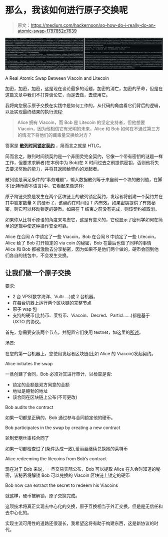 # 那么，我该如何进行原子交换呢

> 原文：<https://medium.com/hackernoon/so-how-do-i-really-do-an-atomic-swap-f797852c7639>

![](img/d4cb6dca56ebdc10e8052015427b8918.png)

A Real Atomic Swap Between Viacoin and Litecoin

加密，加密，加密，这是现在谈论最多的话题，加密的消亡，加密的革命，但是在这篇文章中我们不打算谈论它，而是去做，去使用它。

我将向您展示原子交换在实践中是如何工作的，从代码的角度看它们背后的逻辑，以及实现最终结果的执行流程:

> Alice 拥有 Viacoin，而 Bob 是 Litecoin 的坚定支持者，但他想要 Viacoin，因为他相信它有光明的未来，Alice 和 Bob 如何在不通过第三方的情况下将他们的藏毒量交换给对方？

答案是 [**散列时间锁定契约**](https://en.bitcoin.it/wiki/Hashed_Timelock_Contracts) ，简而言之就是 HTLC。

简而言之，散列时间锁契约是一个非图灵完全契约，它像一个带有密钥的谜题一样工作，但要求求解者(在本例中为 Bob)在 X 时间过去之前提供密钥，否则他将失去要求奖励的能力，并将其返回给契约的发起者。

散列锁是满足条件的“事务难题”，输入数据散列等于来自前一个块的散列值，在脚本(比特币脚本语言)中，它看起来像这样:

原子跨链交换是发生在两个区块链上的散列锁定契约，发起者将创建一个契约并在其中锁定数量 X 的硬币 Z，该契约在时间段 T 内有效。如果密钥提供了有效秘密，则它可以移动锁定的硬币。如果在 T 结束之前没有完成，则该契约被取消。

如果你从比特币原语的角度来考虑它，这是有意义的，它也显示了密码学如何在简单的逻辑中使这种操作安全可靠。

Alice 在合同 A 中锁定了一些 Viacoin，Bob 在合同 B 中锁定了一些 Litecoin，Alice 给了 Bob 打开锁定的 via coin 的秘密，Bob 在最后也做了同样的事情 Alice 和 Bob 都被激励去分享秘密，因为如果不是他们两个做的，硬币会回到他们各自的钱包中，不会发生交换。

## 让我们做一个原子交换

要求:

*   2 台 VPS(数字海洋、Vultr …)或 2 台机器。
*   在每台机器上运行两个区块链的完整节点
*   原子 wap 包
*   支持的硬币(比特币、莱特币、Viacoin、Decred、Particl……)都是基于 UXTO 的协议。

首先，您需要安装两个节点，并配置它们使用 testnet，如这里的[所述](https://github.com/viacoin/atomicswap)。

场景:

在您的第一台机器上，您使用发起者区块链(比如 Alice 的 Viacoin)发起契约。

Alice initiates the swap

一旦创建了合同，Bob 必须对其进行审计，以检查是否:

*   锁定的金额是双方同意的金额
*   地址是鲍勃的地址
*   该合同在区块链上公布(不可更改)

Bob audits the contract

如果一切都是正确的，Bob 通过参与合同锁定他的硬币。

Bob participates in the swap by creating a new contract

轮到爱丽丝审核合同了

如果一切都检查过了(条件达成一致),爱丽丝继续兑换她的莱特币

Alice redeeming the litecoins from Bob’s contract

现在对于 Bob 来说，一旦交易实际公布，Bob 可以提取 Alice 在入会时知道的秘密，该秘密将解锁 Bob 可以兑换的 Viacoin 区块链上锁定的硬币

Bob now can extract the secret to redeem his Viacoins

就这样，硬币被解锁，原子交换完成。

这项技术将真正实现去中心化的交换，原子互换相当于外汇交换，但是是无信任和去中心化的。

实现主流可用性的道路还很漫长，我希望这将有助于构建东西，这是新协议的时代。